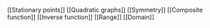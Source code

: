 [[Stationary points]]
[[Quadratic graphs]]
[[Symmetry]]
[[Composite function]]
[[Inverse function]]
[[Range]]
[[Domain]]